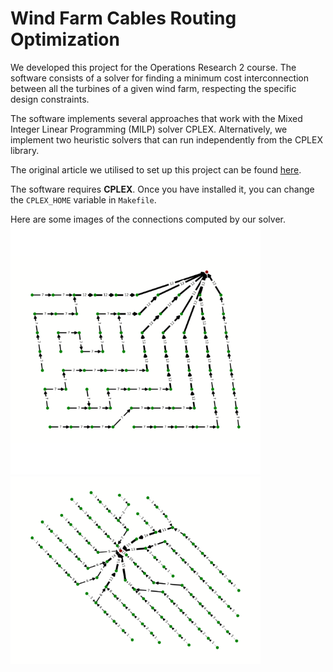 # Wind Farm Cables Routing Optimization

We developed this project for the Operations Research 2 course.
The software consists of a solver for finding a minimum cost interconnection between all the turbines of a given wind farm, respecting the specific design constraints.

The software implements several approaches that work with the Mixed Integer Linear Programming (MILP) solver CPLEX.
Alternatively, we implement two heuristic solvers that can run independently from the CPLEX library.

The original article we utilised to set up this project can be found [here](https://orbit.dtu.dk/en/publications/optimizing-wind-farm-cable-routing-considering-power-losses-2).

The software requires **CPLEX**. Once you have installed it, you can change the `CPLEX_HOME` variable in `Makefile`.

Here are some images of the connections computed by our solver.
![hardfix_03](https://github.com/caerbannogwhite/WindFarmCablesRoutingOptimization/blob/master/report/img/hardfix_03_p03_res.png)
![hardfix_27](https://github.com/caerbannogwhite/WindFarmCablesRoutingOptimization/blob/master/report/img/hardfix_27_p03_res.png)